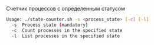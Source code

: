 Счетчик процессов с определенным статусом

```bash
Usage: ./state-counter.sh -s <process_state> [-c] [-l]
  -s  Process state (mandatory)
  -c  Count processes in the specified state
  -l  List processes in the specified state
```
